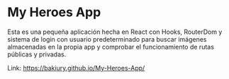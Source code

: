 # My Heroes App

Esta es una pequeña aplicación hecha en React con Hooks, RouterDom y sistema de login con usuario predeterminado para buscar imágenes almacenadas en la propia app y comprobar el funcionamiento de rutas públicas y privadas.

Link: https://bakiury.github.io/My-Heroes-App/